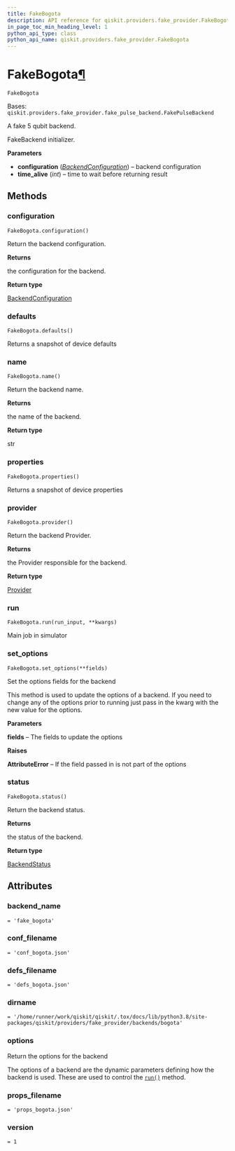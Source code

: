 ```yaml
---
title: FakeBogota
description: API reference for qiskit.providers.fake_provider.FakeBogota
in_page_toc_min_heading_level: 1
python_api_type: class
python_api_name: qiskit.providers.fake_provider.FakeBogota
---
```


# FakeBogota[¶](#fakebogota "Permalink to this headline")

<span id="qiskit.providers.fake_provider.FakeBogota" />

`FakeBogota`

Bases: `qiskit.providers.fake_provider.fake_pulse_backend.FakePulseBackend`

A fake 5 qubit backend.

FakeBackend initializer.

**Parameters**

*   **configuration** ([*BackendConfiguration*](qiskit.providers.models.BackendConfiguration "qiskit.providers.models.BackendConfiguration")) – backend configuration
*   **time\_alive** (*int*) – time to wait before returning result

## Methods

### configuration

<span id="qiskit.providers.fake_provider.FakeBogota.configuration" />

`FakeBogota.configuration()`

Return the backend configuration.

**Returns**

the configuration for the backend.

**Return type**

[BackendConfiguration](qiskit.providers.models.BackendConfiguration "qiskit.providers.models.BackendConfiguration")

### defaults

<span id="qiskit.providers.fake_provider.FakeBogota.defaults" />

`FakeBogota.defaults()`

Returns a snapshot of device defaults

### name

<span id="qiskit.providers.fake_provider.FakeBogota.name" />

`FakeBogota.name()`

Return the backend name.

**Returns**

the name of the backend.

**Return type**

str

### properties

<span id="qiskit.providers.fake_provider.FakeBogota.properties" />

`FakeBogota.properties()`

Returns a snapshot of device properties

### provider

<span id="qiskit.providers.fake_provider.FakeBogota.provider" />

`FakeBogota.provider()`

Return the backend Provider.

**Returns**

the Provider responsible for the backend.

**Return type**

[Provider](qiskit.providers.Provider "qiskit.providers.Provider")

### run

<span id="qiskit.providers.fake_provider.FakeBogota.run" />

`FakeBogota.run(run_input, **kwargs)`

Main job in simulator

### set\_options

<span id="qiskit.providers.fake_provider.FakeBogota.set_options" />

`FakeBogota.set_options(**fields)`

Set the options fields for the backend

This method is used to update the options of a backend. If you need to change any of the options prior to running just pass in the kwarg with the new value for the options.

**Parameters**

**fields** – The fields to update the options

**Raises**

**AttributeError** – If the field passed in is not part of the options

### status

<span id="qiskit.providers.fake_provider.FakeBogota.status" />

`FakeBogota.status()`

Return the backend status.

**Returns**

the status of the backend.

**Return type**

[BackendStatus](qiskit.providers.models.BackendStatus "qiskit.providers.models.BackendStatus")

## Attributes

<span id="qiskit.providers.fake_provider.FakeBogota.backend_name" />

### backend\_name

`= 'fake_bogota'`

<span id="qiskit.providers.fake_provider.FakeBogota.conf_filename" />

### conf\_filename

`= 'conf_bogota.json'`

<span id="qiskit.providers.fake_provider.FakeBogota.defs_filename" />

### defs\_filename

`= 'defs_bogota.json'`

<span id="qiskit.providers.fake_provider.FakeBogota.dirname" />

### dirname

`= '/home/runner/work/qiskit/qiskit/.tox/docs/lib/python3.8/site-packages/qiskit/providers/fake_provider/backends/bogota'`

<span id="qiskit.providers.fake_provider.FakeBogota.options" />

### options

Return the options for the backend

The options of a backend are the dynamic parameters defining how the backend is used. These are used to control the [`run()`](qiskit.providers.fake_provider.FakeBogota#run "qiskit.providers.fake_provider.FakeBogota.run") method.

<span id="qiskit.providers.fake_provider.FakeBogota.props_filename" />

### props\_filename

`= 'props_bogota.json'`

<span id="qiskit.providers.fake_provider.FakeBogota.version" />

### version

`= 1`

